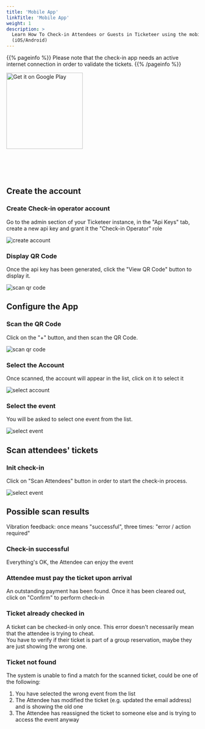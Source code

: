 ```yaml
---
title: 'Mobile App'
linkTitle: 'Mobile App'
weight: 1
description: >
  Learn How To Check-in Attendees or Guests in Ticketeer using the mobile app
  (iOS/Android)
---
```


{{% pageinfo %}} Please note that the check-in app needs an active internet
connection in order to validate the tickets. {{% /pageinfo %}}

<div class="row">
<div class="col-3 offset-3">
   <a href="https://play.google.com/store/apps/details?id=alfio.scan"><img alt="Get it on Google Play" src="https://play.google.com/intl/en_us/badges/images/generic/en_badge_web_generic.png" style="height: auto; width: 200px;"></a>
</div>
<div class="col-3">
    <a href="https://itunes.apple.com/us/app/alf-io-scan/id1425492093" style="display:inline-block;overflow:hidden;background:url(https://linkmaker.itunes.apple.com/assets/shared/badges/en-us/appstore-lrg.svg) no-repeat;width:180px;height:60px;background-size:contain;margin-top:9px;"></a>
</div>
</div>

## Create the account

### Create Check-in operator account

Go to the admin section of your Ticketeer instance, in the "Api Keys" tab,
create a new api key and grant it the "Check-in Operator" role

![create account](/img/tutorials/check-in-app/001.png)

### Display QR Code

Once the api key has been generated, click the "View QR Code" button to display
it.

![scan qr code](/img/tutorials/check-in-app/002.png)

## Configure the App

### Scan the QR Code

Click on the "+" button, and then scan the QR Code.

![scan qr code](/img/tutorials/check-in-app/003.png)

### Select the Account

Once scanned, the account will appear in the list, click on it to select it

![select account](/img/tutorials/check-in-app/004.png)

### Select the event

You will be asked to select one event from the list.

![select event](/img/tutorials/check-in-app/005.png)

## Scan attendees' tickets

### Init check-in

Click on "Scan Attendees" button in order to start the check-in process.

![select event](/img/tutorials/check-in-app/006.png)

## Possible scan results

Vibration feedback: once means "successful", three times: "error / action
required"

### Check-in successful

Everything's OK, the Attendee can enjoy the event

### Attendee must pay the ticket upon arrival

An outstanding payment has been found. Once it has been cleared out, click on
"Confirm" to perform check-in

### Ticket already checked in

A ticket can be checked-in only once. This error doesn't necessarily mean that
the attendee is trying to cheat.  
You have to verify if their ticket is part of a group reservation, maybe they
are just showing the wrong one.

### Ticket not found

The system is unable to find a match for the scanned ticket, could be one of the
following:

1. You have selected the wrong event from the list
2. The Attendee has modified the ticket (e.g. updated the email address) and is
   showing the old one
3. The Attendee has reassigned the ticket to someone else and is trying to
   access the event anyway
